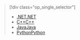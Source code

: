 > [!div class="op_single_selector"]
> * [<span data-ttu-id="43efc-101">.NET</span><span class="sxs-lookup"><span data-stu-id="43efc-101">.NET</span></span>](../articles/storage/files/storage-dotnet-how-to-use-files.md)
> * [<span data-ttu-id="43efc-102">C++</span><span class="sxs-lookup"><span data-stu-id="43efc-102">C++</span></span>](../articles/storage/files/storage-c-plus-plus-how-to-use-files.md)
> * [<span data-ttu-id="43efc-103">Java</span><span class="sxs-lookup"><span data-stu-id="43efc-103">Java</span></span>](../articles/storage/files/storage-java-how-to-use-file-storage.md)
> * [<span data-ttu-id="43efc-104">Python</span><span class="sxs-lookup"><span data-stu-id="43efc-104">Python</span></span>](../articles/storage/files/storage-python-how-to-use-file-storage.md)
> 
> 

